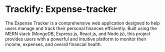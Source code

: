 # Trackify: Expense-tracker
The Expense Tracker is a comprehensive web application designed to help users manage and track their personal finances efficiently. Built using the MERN stack (MongoDB, Express.js, React.js, and Node.js), this project provides users with a powerful and intuitive platform to monitor their income, expenses, and overall financial health. 
